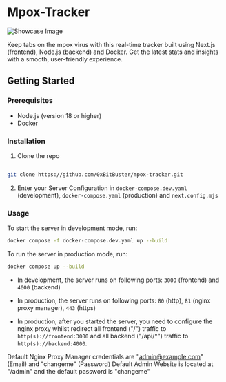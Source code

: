 # Mpox-Tracker

![Showcase Image](https://i.ibb.co/TMzW5T3/Screenshot-2024-08-23-012109.png)

Keep tabs on the mpox virus with this real-time tracker built using Next.js (frontend), Node.js (backend) and Docker. Get the latest stats and insights with a smooth, user-friendly experience.

## Getting Started
### Prerequisites

- Node.js (version 18 or higher)
- Docker

### Installation
1. Clone the repo

```sh

git clone https://github.com/0xBitBuster/mpox-tracker.git

```

2. Enter your Server Configuration in `docker-compose.dev.yaml` (development), `docker-compose.yaml` (production) and `next.config.mjs`


### Usage
To start the server in development mode, run:
```bash
docker compose -f docker-compose.dev.yaml up --build
```
To run the server in production mode, run:
```bash
docker compose up --build
```

* In development, the server runs on following ports: `3000` (frontend) and `4000` (backend)

* In production, the server runs on following ports: `80` (http), `81` (nginx proxy manager), `443` (https)

* In production, after you started the server, you need to configure the nginx proxy whilst redirect all frontend ("/") traffic to `http(s)://frontend:3000` and all backend ("/api/*") traffic to `http(s)://backend:4000`. 

Default Nginx Proxy Manager credentials are "admin@example.com" (Email) and "changeme" (Password)
Default Admin Website is located at "/admin" and the default password is "changeme"
